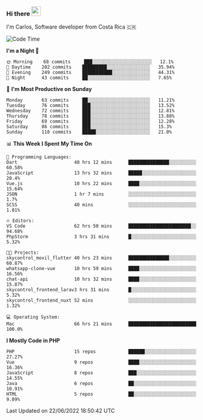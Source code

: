 ### Hi there <img src="https://media.giphy.com/media/hvRJCLFzcasrR4ia7z/giphy.gif" width="25px">

I'm Carlos, Software developer from Costa Rica 🇨🇷

<!--START_SECTION:waka-->
![Code Time](http://img.shields.io/badge/Code%20Time-0%20secs-blue)

**I'm a Night 🦉** 

```text
🌞 Morning    68 commits     ███░░░░░░░░░░░░░░░░░░░░░░   12.1% 
🌆 Daytime    202 commits    █████████░░░░░░░░░░░░░░░░   35.94% 
🌃 Evening    249 commits    ███████████░░░░░░░░░░░░░░   44.31% 
🌙 Night      43 commits     ██░░░░░░░░░░░░░░░░░░░░░░░   7.65%

```
📅 **I'm Most Productive on Sunday** 

```text
Monday       63 commits     ██░░░░░░░░░░░░░░░░░░░░░░░   11.21% 
Tuesday      76 commits     ███░░░░░░░░░░░░░░░░░░░░░░   13.52% 
Wednesday    72 commits     ███░░░░░░░░░░░░░░░░░░░░░░   12.81% 
Thursday     78 commits     ███░░░░░░░░░░░░░░░░░░░░░░   13.88% 
Friday       69 commits     ███░░░░░░░░░░░░░░░░░░░░░░   12.28% 
Saturday     86 commits     ███░░░░░░░░░░░░░░░░░░░░░░   15.3% 
Sunday       118 commits    █████░░░░░░░░░░░░░░░░░░░░   21.0%

```


📊 **This Week I Spent My Time On** 

```text
💬 Programming Languages: 
Dart                     40 hrs 12 mins      ███████████████░░░░░░░░░░   60.58% 
JavaScript               13 hrs 32 mins      █████░░░░░░░░░░░░░░░░░░░░   20.4% 
Vue.js                   10 hrs 22 mins      ████░░░░░░░░░░░░░░░░░░░░░   15.64% 
JSON                     1 hr 7 mins         ░░░░░░░░░░░░░░░░░░░░░░░░░   1.7% 
SCSS                     40 mins             ░░░░░░░░░░░░░░░░░░░░░░░░░   1.01%

🔥 Editors: 
VS Code                  62 hrs 50 mins      ███████████████████████░░   94.68% 
PhpStorm                 3 hrs 31 mins       █░░░░░░░░░░░░░░░░░░░░░░░░   5.32%

🐱‍💻 Projects: 
skycontrol_movil_flutter 40 hrs 23 mins      ███████████████░░░░░░░░░░   60.87% 
whatsapp-clone-vue       10 hrs 59 mins      ████░░░░░░░░░░░░░░░░░░░░░   16.56% 
chat-api                 10 hrs 32 mins      ████░░░░░░░░░░░░░░░░░░░░░   15.87% 
skycontrol_frontend_larav3 hrs 31 mins       █░░░░░░░░░░░░░░░░░░░░░░░░   5.32% 
skycontrol_frontend_nuxt 52 mins             ░░░░░░░░░░░░░░░░░░░░░░░░░   1.32%

💻 Operating System: 
Mac                      66 hrs 21 mins      █████████████████████████   100.0%

```

**I Mostly Code in PHP** 

```text
PHP                      15 repos            ██████░░░░░░░░░░░░░░░░░░░   27.27% 
Vue                      9 repos             ████░░░░░░░░░░░░░░░░░░░░░   16.36% 
JavaScript               8 repos             ███░░░░░░░░░░░░░░░░░░░░░░   14.55% 
Java                     6 repos             ██░░░░░░░░░░░░░░░░░░░░░░░   10.91% 
HTML                     5 repos             ██░░░░░░░░░░░░░░░░░░░░░░░   9.09%

```



 Last Updated on 22/06/2022 18:50:42 UTC
<!--END_SECTION:waka-->
